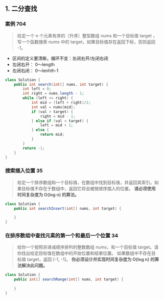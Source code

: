 ## 1. 二分查找
### 案例 704 ###
> 给定一个 n 个元素有序的（升序）整型数组 nums 和一个目标值 target  ，写一个函数搜索 nums 中的 target，如果目标值存在返回下标，否则返回 -1。
- 区间的定义要清晰，循环不变：左闭右开/左闭右闭
- 左闭右开： 0～length
- 左闭右闭： 0～lenhth-1

```java
class Solution {
    public int search(int[] nums, int target) {
        int left = 0;
        int right = nums.length - 1;
        while (left <= right) {
            int mid = (left + right)/2;
            int val = nums[mid];
            if (val > target) {
                right = mid - 1;
            } else if (val < target) {
                left = mid + 1;
            } else {
                return mid;
            }
        }
        return -1;
    }
}
```

### 搜索插入位置 35 ###
> 给定一个排序数组和一个目标值，在数组中找到目标值，并返回其索引。如果目标值不存在于数组中，返回它将会被按顺序插入的位置。
**请必须使用时间复杂度为 O(log n) 的算法。**

```java
class Solution {
    public int searchInsert(int[] nums, int target) {
        
    }
}
```

### 在排序数组中查找元素的第一个和最后一个位置 34 ###
> 给你一个按照非递减顺序排列的整数数组 nums，和一个目标值 target。请你找出给定目标值在数组中的开始位置和结束位置。
如果数组中不存在目标值 target，返回 [-1, -1]。
**你必须设计并实现时间复杂度为 O(log n) 的算法解决此问题。**

```java
class Solution {
    public int[] searchRange(int[] nums, int target) {
        
    }
}
```